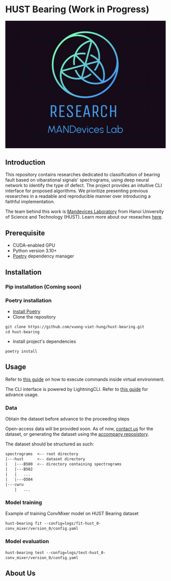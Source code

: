 # HUST Bearing (Work in Progress)
<p align="center">
    <img src="assests/mandevices_logo.jpg">
</p>

## Introduction
This repository contains researches dedicated to classification of bearing fault based on vibarational signals' spectrograms, using deep neural network to identify the type of defect.
The project provides an intuitive CLI interface for proposed algorithms.
We prioritize presenting previous researches in a readable and reproducible manner over introducing a faithful implementation.

The team behind this work is [Mandevices Laboratory](https://www.facebook.com/mandeviceslaboratory) from Hanoi University of Science and Technology (HUST). Learn more about our reseaches [here](#about-us).

## Prerequisite
- CUDA-enabled GPU
- Python version 3.10+
- [Poetry](https://python-poetry.org/docs/#installation) dependency manager

## Installation

### Pip installation (Coming soon)

### Poetry installation

- [Install Poetry](https://python-poetry.org/docs/)
- Clone the repository
```commandline
git clone https://github.com/vuong-viet-hung/hust-bearing.git
cd hust-bearing
```
- Install project's dependencies
```commandline
poetry install
```

## Usage
Refer to [this guide](https://python-poetry.org/docs/basic-usage/#using-your-virtual-environment) on how to execute commands inside virtual environment.

The CLI interface is powered by LightningCLI. Refer to [this guide](https://lightning.ai/docs/pytorch/stable/cli/lightning_cli.html) for advance usage.

### Data
Obtain the dataset before advance to the proceeding steps

Open-access data will be provided soon. As of now, [contact us](mailto:vuongviethung156@gmail.com) for the dataset, or generating the dataset using the [accompany reposistory](https://github.com/vuong-viet-hung/BearingSpectrogram.git).

The dataset should be structured as such:
```
spectrograms  <-- root directory
|---hust      <-- dataset directory
|   |---B500  <-- directory containing spectrograms
|   |---B502
|   |   ...
|   |---O504
|---cwru
    |   ...    
```

### Model training
Example of training ConvMixer model on HUST Bearing dataset
```commandline
hust-bearing fit --config=logs/fit-hust_0-conv_mixer/version_0/config.yaml
```

### Model evaluation
```commandline
hust-bearing test --config=logs/test-hust_0-conv_mixer/version_0/config.yaml
```

## About Us